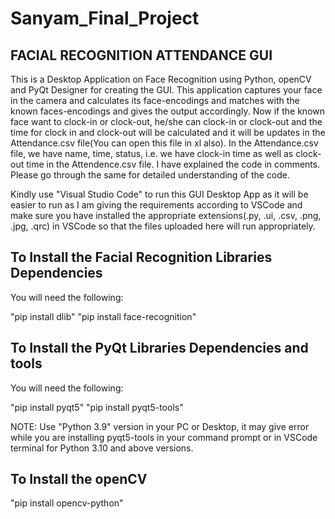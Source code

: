 # Sanyam_Final_Project
## FACIAL RECOGNITION ATTENDANCE GUI
This is a Desktop Application on Face Recognition using Python, openCV and PyQt Designer for creating the GUI. This application captures your face in the camera and calculates its face-encodings and matches with the known faces-encodings and gives the output accordingly. Now if the known face want to clock-in or clock-out, he/she can clock-in or clock-out and the time for clock in and clock-out will be calculated and it will be updates in the Attendance.csv file(You can open this file in xl also). In the Attendance.csv file, we have name, time, status, i.e. we have clock-in time as well as clock-out time in the Attendence.csv file. I have explained the code in comments. Please go through the same for detailed understanding of the code.


Kindly use "Visual Studio Code" to run this GUI Desktop App as it will be easier to run as I am giving the requirements according to VSCode and make sure you have installed the appropriate extensions(.py, .ui, .csv, .png, .jpg, .qrc) in VSCode so that the files uploaded here will run appropriately.

## To Install the Facial Recognition Libraries Dependencies
You will need the following:

"pip install dlib"
"pip install face-recognition"

## To Install the PyQt Libraries Dependencies and tools
You will need the following:

"pip install pyqt5"
"pip install pyqt5-tools"

NOTE: Use "Python 3.9" version in your PC or Desktop, it may give error while you are installing pyqt5-tools in your command prompt or in VSCode terminal for Python 3.10       and above versions.

## To Install the openCV
"pip install opencv-python"

